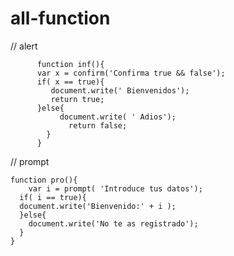 # all-function



// alert

          function inf(){
          var x = confirm('Confirma true && false');
          if( x == true){
             document.write(' Bienvenidos');
             return true;
          }else{
               document.write( ' Adios');
                 return false;
            }
          }

// prompt


    function pro(){
        var i = prompt( 'Introduce tus datos');
      if( i == true){    
      document.write('Bienvenido:' + i ); 
      }else{
        document.write('No te as registrado');
      }
    }






